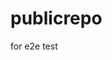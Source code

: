 # publicrepo
for e2e test











































































































































































































































































































































































































































































































































































































































































































































































































































































































































































































































































































































































































































































































































































































































































































































































































































































































































































































































































































































































































































































































































































































































































































































































































































































































































































































































































































































































































































































